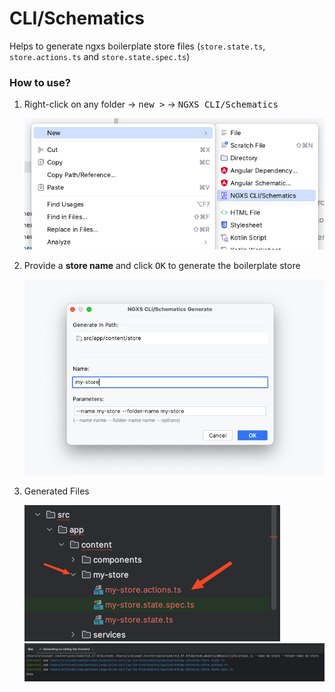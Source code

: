 # CLI/Schematics

Helps to generate ngxs boilerplate store files (`store.state.ts`, `store.actions.ts` and `store.state.spec.ts`)

### How to use?

1. Right-click on any folder -> <kbd>new ></kbd> -> <kbd>NGXS CLI/Schematics</kbd>

   ![img.png](../images/ngxs-new-store-context-menu.png)

2. Provide a **store name** and click <kbd>OK</kbd> to generate the boilerplate store

   ![img.png](../images/ngxs_cli.png)

3. Generated Files

   ![img.png](../images/ngxs-new-store-project-explorer.png)
   ![img.png](../images/ngxs-new-store-console.png)

